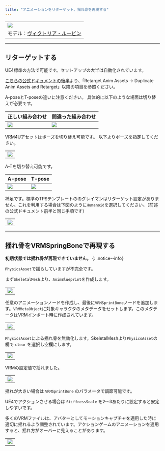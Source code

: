 ```yaml
---
title: "アニメーションをリターゲット、揺れ骨を再現する"
---
```


||
|-|
|[![](./assets/images/01c_top.png)](../assets/images/01c_top.png)|
|モデル：[ヴィクトリア・ルービン](https://hub.vroid.com/characters/2792872861023597723/models/5013769147837660446)|


----
## リターゲットする

UE4標準の方法で可能です。セットアップの大半は自動化されています。

[こちらの公式ドキュメントの後半](https://docs.unrealengine.com/ja/Engine/Animation/AnimHowTo/Retargeting/index.html)より、「Retarget Anim Assets -> Duplicate Anim Assets and Retarget」以降の項目を参照ください。


A-poseとT-poseの違いに注意ください。
具体的に以下のような場面は切り替えが必要です。

|正しい組み合わせ|間違った組み合わせ|
|-|-|
|[![](./assets/images/01c_reta.png)](../assets/images/01c_reta.png)|[![](./assets/images/01c_rett.png)](../assets/images/01c_rett.png)|




VRM4Uアセットはポーズを切り替え可能です。
以下よりポーズを指定してください。

||
|-|
|[![](./assets/images/01c_ta.png)](../assets/images/01c_ta.png)|

A-Tを切り替え可能です。

|A-pose|T-pose|
|-|-|
|[![](./assets/images/01c_a.png)](../assets/images/01c_a.png)|[![](./assets/images/01c_t.png)](../assets/images/01c_t.png)|


補足です。標準のTPSテンプレートののグレイマンはリターゲット設定がありません。これを利用する場合は下図のように`Humanoid`を選択してください。（前述の公式ドキュメント前半と同じ手順です）

||
|-|
|[![](./assets/images/01c_gray1.png)](../assets/images/01c_gray1.png)|

----

## 揺れ骨をVRMSpringBoneで再現する

**初期状態では揺れ骨が再現できていません。**
{: .notice--info}

`PhysicsAsset`で揺らしていますが不完全です。

まず`SkeletalMesh`より、`AnimBlueprint`を作成します。

||
|-|
|[![](./assets/images/01c_anim1.png)](../assets/images/01c_anim1.png)|


任意のアニメーションノードを作成し、最後に`VRMSprintBone`ノードを追加します。`VRMMetaObject`に対象キャラクタのメタデータをセットします。このメタデータはVRMインポート時に作成されています。

||
|-|
|[![](./assets/images/01c_anim2.png)](../assets/images/01c_anim2.png)|

`PhysicsAsset`による揺れ骨を無効化します。SkeletalMeshより`PhysicsAsset`の欄で `clear` を選択し空欄にします。

||
|-|
|[![](./assets/images/01c_anim3.png)](../assets/images/01c_anim3.png)|

VRMの設定値で揺れました。

||
|-|
|[![](./assets/images/01c_anim4.png)](../assets/images/01c_anim4.png)|

揺れが大きい場合は `VRMSprintBone` のパラメータで調節可能です。

UE4でアクションさせる場合は `StiffnessScale` を2～3あたりに設定すると安定しやすいです。

多くのVRMファイルは、アバターとしてモーションキャプチャを適用した時に適切に揺れるよう調整されています。アクションゲームのアニメーションを適用すると、揺れ方がオーバーに見えることがあります。


||
|-|
|[![](./assets/images/01c_anim5.png)](../assets/images/01c_anim5.png)|

